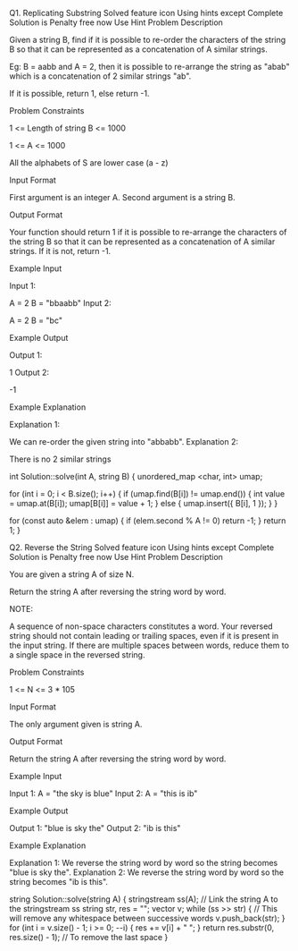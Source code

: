 Q1. Replicating Substring
Solved
feature icon
Using hints except Complete Solution is Penalty free now
Use Hint
Problem Description

Given a string B, find if it is possible to re-order the characters of the string B so that it can be represented as a concatenation of A similar strings.

Eg: B = aabb and A = 2, then it is possible to re-arrange the string as "abab" which is a concatenation of 2 similar strings "ab".

If it is possible, return 1, else return -1.



Problem Constraints

1 <= Length of string B <= 1000

1 <= A <= 1000

All the alphabets of S are lower case (a - z)



Input Format

First argument is an integer A.
Second argument is a string B.



Output Format

Your function should return 1 if it is possible to re-arrange the characters of the string B so that it can be represented as a concatenation of A similar strings. If it is not, return -1.



Example Input

Input 1:

 A = 2
 B = "bbaabb"
Input 2:

 A = 2
 B = "bc"


Example Output

Output 1:

 1
Output 2:

 -1


Example Explanation

Explanation 1:

 We can re-order the given string into "abbabb".
Explanation 2:

 There is no 2 similar strings
 
 
 
int Solution::solve(int A, string B) {
    unordered_map <char, int> umap;

for (int i = 0; i < B.size(); i++)
{
if (umap.find(B[i]) != umap.end())
{
int value = umap.at(B[i]);
umap[B[i]] = value + 1;
}
else
{
umap.insert({ B[i], 1 });
}
}

for (const auto &elem : umap)
{
if (elem.second % A != 0)
return -1;
}
return 1;
}


Q2. Reverse the String
Solved
feature icon
Using hints except Complete Solution is Penalty free now
Use Hint
Problem Description

You are given a string A of size N.


Return the string A after reversing the string word by word.

NOTE:

A sequence of non-space characters constitutes a word.
Your reversed string should not contain leading or trailing spaces, even if it is present in the input string.
If there are multiple spaces between words, reduce them to a single space in the reversed string.



Problem Constraints

1 <= N <= 3 * 105



Input Format

The only argument given is string A.



Output Format

Return the string A after reversing the string word by word.



Example Input

Input 1:
A = "the sky is blue"
Input 2:
A = "this is ib"


Example Output

Output 1:
"blue is sky the"
Output 2:
"ib is this"    


Example Explanation

Explanation 1:
We reverse the string word by word so the string becomes "blue is sky the".
Explanation 2:
We reverse the string word by word so the string becomes "ib is this".


string Solution::solve(string A) {
    stringstream ss(A); // Link the string A to the stringstream ss
string str, res = "";
vector<string> v;
while (ss >> str) { // This will remove any whitespace between successive words
v.push_back(str);
}
for (int i = v.size() - 1; i >= 0; --i) {
res += v[i] + " ";
}
return res.substr(0, res.size() - 1); // To remove the last space
}
